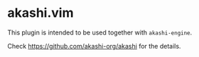 # akashi.vim

This plugin is intended to be used together with `akashi-engine`.

Check https://github.com/akashi-org/akashi for the details.
